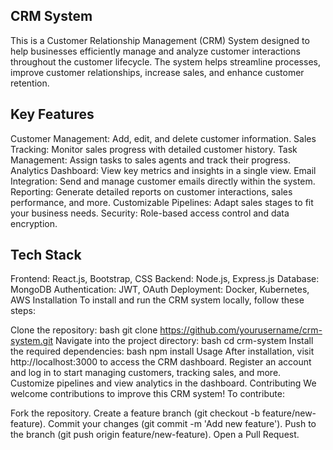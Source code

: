 ## CRM System

This is a Customer Relationship Management (CRM) System designed to help businesses efficiently manage and analyze customer interactions throughout the customer lifecycle. The system helps streamline processes, improve customer relationships, increase sales, and enhance customer retention.

## Key Features

Customer Management: Add, edit, and delete customer information.
Sales Tracking: Monitor sales progress with detailed customer history.
Task Management: Assign tasks to sales agents and track their progress.
Analytics Dashboard: View key metrics and insights in a single view.
Email Integration: Send and manage customer emails directly within the system.
Reporting: Generate detailed reports on customer interactions, sales performance, and more.
Customizable Pipelines: Adapt sales stages to fit your business needs.
Security: Role-based access control and data encryption.

## Tech Stack
Frontend: React.js, Bootstrap, CSS
Backend: Node.js, Express.js
Database: MongoDB
Authentication: JWT, OAuth
Deployment: Docker, Kubernetes, AWS
Installation
To install and run the CRM system locally, follow these steps:

Clone the repository:
bash
git clone https://github.com/yourusername/crm-system.git
Navigate into the project directory:
bash
cd crm-system
Install the required dependencies:
bash
npm install
Usage
After installation, visit http://localhost:3000 to access the CRM dashboard.
Register an account and log in to start managing customers, tracking sales, and more.
Customize pipelines and view analytics in the dashboard.
Contributing
We welcome contributions to improve this CRM system! To contribute:

Fork the repository.
Create a feature branch (git checkout -b feature/new-feature).
Commit your changes (git commit -m 'Add new feature').
Push to the branch (git push origin feature/new-feature).
Open a Pull Request.
